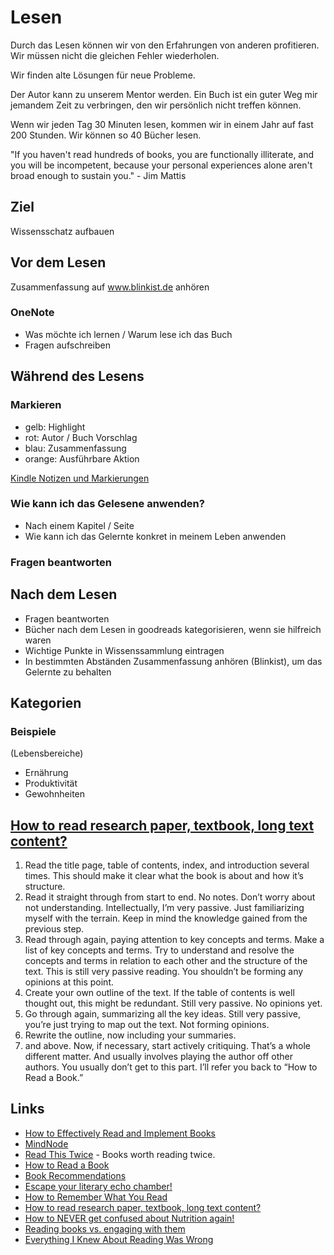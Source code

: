 # Lesen

Durch das Lesen können wir von den Erfahrungen von anderen profitieren. Wir müssen nicht die gleichen Fehler wiederholen.

Wir finden alte Lösungen für neue Probleme.

Der Autor kann zu unserem Mentor werden. Ein Buch ist ein guter Weg mir jemandem Zeit zu verbringen, den wir persönlich nicht treffen können.

Wenn wir jeden Tag 30 Minuten lesen, kommen wir in einem Jahr auf fast 200 Stunden. Wir können so 40 Bücher lesen.

"If you haven't read hundreds of books, you are functionally illiterate, and you will be incompetent, because your personal experiences alone aren't broad enough to sustain you." - Jim Mattis

## Ziel

Wissensschatz aufbauen

## Vor dem Lesen

Zusammenfassung auf www.blinkist.de anhören

### OneNote

- Was möchte ich lernen / Warum lese ich das Buch
- Fragen aufschreiben

## Während des Lesens

### Markieren

- gelb: Highlight
- rot: Autor / Buch Vorschlag
- blau: Zusammenfassung
- orange: Ausführbare Aktion

[Kindle Notizen und Markierungen](https://lesen.amazon.de/notebook)

### Wie kann ich das Gelesene anwenden?

- Nach einem Kapitel / Seite
- Wie kann ich das Gelernte konkret in meinem Leben anwenden

### Fragen beantworten


## Nach dem Lesen

- Fragen beantworten
- Bücher nach dem Lesen in goodreads kategorisieren, wenn sie hilfreich waren
- Wichtige Punkte in Wissenssammlung eintragen
- In bestimmten Abständen Zusammenfassung anhören (Blinkist), um das Gelernte zu behalten

## Kategorien

### Beispiele

(Lebensbereiche)
- Ernährung
- Produktivität
- Gewohnheiten

## [How to read research paper, textbook, long text content?](https://news.ycombinator.com/item?id=29851336)

1. Read the title page, table of contents, index, and introduction several times. This should make it clear what the book is about and how it’s structure.
2. Read it straight through from start to end. No notes. Don’t worry about not understanding. Intellectually, I’m very passive. Just familiarizing myself with the terrain. Keep in mind the knowledge gained from the previous step.
3. Read through again, paying attention to key concepts and terms. Make a list of key concepts and terms. Try to understand and resolve the concepts and terms in relation to each other and the structure of the text. This is still very passive reading. You shouldn’t be forming any opinions at this point.
4. Create your own outline of the text. If the table of contents is well thought out, this might be redundant. Still very passive. No opinions yet.
5. Go through again, summarizing all the key ideas. Still very passive, you’re just trying to map out the text. Not forming opinions.
6. Rewrite the outline, now including your summaries.
7. and above. Now, if necessary, start actively critiquing. That’s a whole different matter. And usually involves playing the author off other authors. You usually don’t get to this part. I’ll refer you back to “How to Read a Book.”

## Links

- [How to Effectively Read and Implement Books](http://www.asianefficiency.com/systems/how-to-effectively-read-and-implement-books/)
- [MindNode](https://mindnode.com/)
- [Read This Twice](https://readthistwice.com/) - Books worth reading twice.
- [How to Read a Book](https://thedeepdish.org/how-to-read-a-book/?utm_source=rss&utm_medium=rss&utm_campaign=how-to-read-a-book)
- [Book Recommendations](https://markmanson.net/best-books/book-recommendations)
- [Escape your literary echo chamber!](https://abooklikefoo.com/escape/)
- [How to Remember What You Read](https://fs.blog/2021/08/remember-books/)
- [How to read research paper, textbook, long text content?](https://news.ycombinator.com/item?id=29851336)
- [How to NEVER get confused about Nutrition again!](https://www.youtube.com/watch?v=uc-fDfdHrls)
- [Reading books vs. engaging with them](https://www.cold-takes.com/reading-books-vs-engaging-with-them/)
- [Everything I Knew About Reading Was Wrong](https://hackernoon.com/everything-i-knew-about-reading-was-wrong-bde7e57fbfdc)

